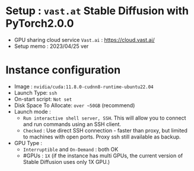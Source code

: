 # Setup : `vast.at` Stable Diffusion with PyTorch2.0.0
* GPU sharing cloud service `Vast.ai` : https://cloud.vast.ai/
* Setup memo : 2023/04/25 ver

# Instance configuration
* Image : `nvidia/cuda:11.8.0-cudnn8-runtime-ubuntu22.04`
* Launch Type: `ssh`
* On-start script: `Not set`
* Disk Space To Allocate: `over ~50GB` (recommend)
* Launch mode : 
   * `Run interactive shell server, SSH`. This will allow you to connect and run commands using an SSH client.
   * `Checked` : Use direct SSH connection - faster than proxy, but limited to machines with open ports. Proxy ssh still available as backup.
* GPU Type :
   *  `Interruptible` and `On-Demand` : both OK
   *  #GPUs : `1X` (if the instance has multi GPUs, the current version of Stable Diffusion uses only 1X GPU.) 
